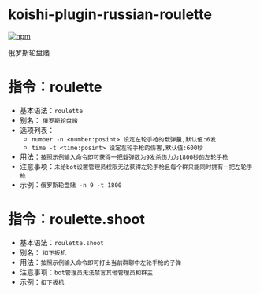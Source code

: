 # koishi-plugin-russian-roulette

[![npm](https://img.shields.io/npm/v/koishi-plugin-russian-roulette?style=flat-square)](https://www.npmjs.com/package/koishi-plugin-russian-roulette)

俄罗斯轮盘赌

# 指令：roulette

+ 基本语法：`roulette`
+ 别名： `俄罗斯轮盘赌`
+ 选项列表：
    + `number -n <number:posint> 设定左轮手枪的载弹量,默认值:6发`  
    + `time -t <time:posint> 设定左轮手枪的伤害,默认值:600秒`
+ 用法：`按照示例输入命令即可获得一把载弹数为9发杀伤力为1800秒的左轮手枪`
+ 注意事项：`未给bot设置管理员权限无法获得左轮手枪且每个群只能同时拥有一把左轮手枪`
+ 示例：`俄罗斯轮盘赌 -n 9 -t 1800`

# 指令：roulette.shoot

+ 基本语法：`roulette.shoot`
+ 别名： `扣下扳机`
+ 用法：`按照示例输入命令即可打出当前群聊中左轮手枪的子弹`
+ 注意事项：`bot管理员无法禁言其他管理员和群主`
+ 示例：`扣下扳机`

